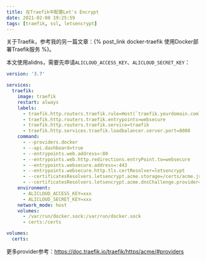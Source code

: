```yaml
---
title: 在Traefik中配置Let's Encrypt
date: 2021-02-08 19:25:59
tags: [traefik, ssl, letsencrypt]
---
```


关于Traefik，参考我的另一篇文章：{% post_link docker-traefik 使用Docker部署Traefik服务 %}。

本文使用alidns，需要先申请`ALICLOUD_ACCESS_KEY`、`ALICLOUD_SECRET_KEY`：

```yaml
version: '3.7'

services:
  traefik:
    image: traefik
    restart: always
    labels:
      - traefik.http.routers.traefik.rule=Host(`traefik.yourdomain.com`)
      - traefik.http.routers.traefik.entrypoints=websecure
      - traefik.http.routers.traefik.service=traefik
      - traefik.http.services.traefik.loadbalancer.server.port=8080
    command:
      - --providers.docker
      - --api.dashboard=true
      - --entrypoints.web.address=:80
      - --entrypoints.web.http.redirections.entryPoint.to=websecure
      - --entrypoints.websecure.address=:443
      - --entrypoints.websecure.http.tls.certResolver=letsencrypt
      - --certificatesResolvers.letsencrypt.acme.storage=/certs/acme.json
      - --certificatesResolvers.letsencrypt.acme.dnsChallenge.provider=alidns
    environment:
      - ALICLOUD_ACCESS_KEY=xxx
      - ALICLOUD_SECRET_KEY=xxx
    network_mode: host
    volumes:
      - /var/run/docker.sock:/var/run/docker.sock
      - certs:/certs

volumes:
  certs:
```

更多provider参考：https://doc.traefik.io/traefik/https/acme/#providers
